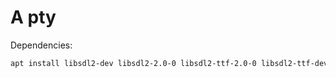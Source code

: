 # A pty

Dependencies:

```bash
apt install libsdl2-dev libsdl2-2.0-0 libsdl2-ttf-2.0-0 libsdl2-ttf-dev libfreetype6-dev libfreetype6 libfontconfig1 libfontconfig1-dev
```
